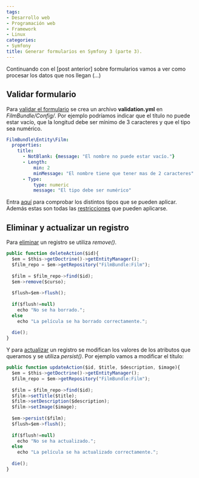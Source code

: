 ```yaml
---
tags:
- Desarrollo web
- Programación web
- Framework
- Linux
categories:
- Symfony
title: Generar formularios en Symfony 3 (parte 3).
---
```


Continuando con el [post anterior] sobre formularios vamos a ver como procesar los datos que nos llegan (...)

## Validar formulario

Para [validar el formulario](http://symfony.com/doc/current/validation.html) se crea un archivo **validation.yml** en *FilmBundle/Config/*. Por ejemplo podríamos indicar que el título no puede estar vacío, que la longitud debe ser mínimo de 3 caracteres y que el tipo sea numérico.

```yml
FilmBundle\Entity\Film:
  properties:
    title:
      - NotBlank: {message: "El nombre no puede estar vacío."}
      - Length:
          min: 2
          minMessage: "El nombre tiene que tener mas de 2 caracteres"
      - Type: 
          type: numeric
          message: "El tipo debe ser numérico"
```

Entra [aquí](http://symfony.com/doc/current/reference/constraints/Type.html#reference-constraint-type-type) para comprobar los distintos tipos que se pueden aplicar. Además estas son todas las [restricciones](http://symfony.com/doc/current/validation.html#basic-constraints) que pueden aplicarse. 

## Eliminar y actualizar un registro

Para [eliminar](https://symfony.com/doc/current/doctrine.html#deleting-an-object) un registro se utiliza *remove()*.

```javascript
public function deleteAction($id){
  $em = $this->getDoctrine()->getEntityManager();
  $film_repo = $em->getRepository("FilmBundle:Film");
  
  $film = $film_repo->find($id);
  $em->remove($curso);
  
  $flush=$em->flush();
  
  if($flush!=null)
    echo "No se ha borrado.";
  else
    echo "La película se ha borrado correctamente.";
  
  die();
}
```
Y para [actualizar](https://symfony.com/doc/current/doctrine.html#persisting-objects-to-the-database) un registro se modifican los valores de los atributos que queramos y se utiliza *persist()*. Por ejemplo vamos a modificar el título:

```javascript
public function updateAction($id, $title, $description, $image){
  $em = $this->getDoctrine()->getEntityManager();
  $film_repo = $em->getRepository("FilmBundle:Film");
  
  $film = $film_repo->find($id);
  $film->setTitle($title);
  $film->setDescription($description);
  $film->setImage($image);
  
  $em->persist($film);
  $flush=$em->flush();
  
  if($flush!=null)
    echo "No se ha actualizado.";
  else
    echo "La película se ha actualizado correctamente.";
  
  die();
}
```
